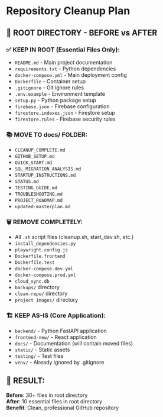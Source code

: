 # Repository Cleanup Plan

## 📁 ROOT DIRECTORY - BEFORE vs AFTER

### ✅ KEEP IN ROOT (Essential Files Only):
- `README.md` - Main project documentation
- `requirements.txt` - Python dependencies
- `docker-compose.yml` - Main deployment config
- `Dockerfile` - Container setup
- `.gitignore` - Git ignore rules
- `.env.example` - Environment template
- `setup.py` - Python package setup
- `firebase.json` - Firebase configuration
- `firestore.indexes.json` - Firestore setup
- `firestore.rules` - Firebase security rules

### 📚 MOVE TO docs/ FOLDER:
- `CLEANUP_COMPLETE.md`
- `GITHUB_SETUP.md` 
- `QUICK_START.md`
- `SQL_MIGRATION_ANALYSIS.md`
- `STARTUP_INSTRUCTIONS.md`
- `STATUS.md`
- `TESTING_GUIDE.md`
- `TROUBLESHOOTING.md`
- `PROJECT_ROADMAP.md`
- `updated-masterplan.md`

### 🗑️ REMOVE COMPLETELY:
- All `.sh` script files (cleanup.sh, start_dev.sh, etc.)
- `install_dependencies.py`
- `playwright.config.js`
- `Dockerfile.frontend`
- `Dockerfile.test`
- `docker-compose.dev.yml`
- `docker-compose.prod.yml`
- `cloud_sync.db`
- `backups/` directory
- `clean-repo/` directory
- `project images/` directory

### 🏗️ KEEP AS-IS (Core Application):
- `backend/` - Python FastAPI application
- `frontend-new/` - React application
- `docs/` - Documentation (will contain moved files)
- `static/` - Static assets
- `testing/` - Test files
- `venv/` - Already ignored by .gitignore

## 🎯 RESULT:
**Before**: 30+ files in root directory  
**After**: 10 essential files in root directory  
**Benefit**: Clean, professional GitHub repository
